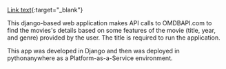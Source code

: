 [Link text](http://danialarab.pythonanywhere.com/movies/){:target="_blank"}



This django-based web application makes API calls to OMDBAPI.com to find the movies's details based on some features of the movie (title, year, and genre) provided by the user. The title is required to run the application.

This app was developed in Django and then was deployed in pythonanywhere as a Platform-as-a-Service environment.
